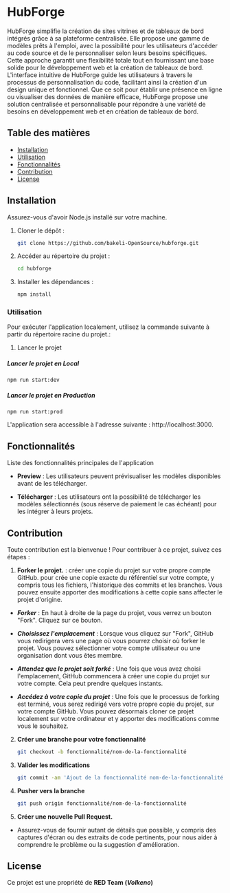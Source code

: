 

# HubForge

HubForge simplifie la création de sites vitrines et de tableaux de bord intégrés grâce à sa plateforme centralisée. Elle propose une gamme de modèles prêts à l'emploi, avec la possibilité pour les utilisateurs d'accéder au code source et de le personnaliser selon leurs besoins spécifiques. Cette approche garantit une flexibilité totale tout en fournissant une base solide pour le développement web et la création de tableaux de bord. L'interface intuitive de HubForge guide les utilisateurs à travers le processus de personnalisation du code, facilitant ainsi la création d'un design unique et fonctionnel. Que ce soit pour établir une présence en ligne ou visualiser des données de manière efficace, HubForge propose une solution centralisée et personnalisable pour répondre à une variété de besoins en développement web et en création de tableaux de bord.

## Table des matières

- [Installation](#installation)
- [Utilisation](#utilisation)
- [Fonctionnalités](#fonctionnalités)
- [Contribution](#contribution)
- [License](#License)

## Installation

Assurez-vous d'avoir Node.js installé sur votre machine.

1. Cloner le dépôt :
   ```bash
   git clone https://github.com/bakeli-OpenSource/hubforge.git

2. Accéder au répertoire du projet :
    ```bash
   cd hubforge

3. Installer les dépendances :
    ```bash
    npm install

### Utilisation

Pour exécuter l'application localement, utilisez la commande suivante à partir du répertoire racine du projet.:

1. Lancer le projet

##### Lancer le projet en Local

    npm run start:dev


##### Lancer le projet en Production

    npm run start:prod

L'application sera accessible à l'adresse suivante : http://localhost:3000.

## Fonctionnalités

Liste des fonctionnalités principales de l'application
- **Preview** :
  Les utilisateurs peuvent prévisualiser les modèles disponibles avant de les télécharger.

- **Télécharger** :
  Les utilisateurs ont la possibilité de télécharger les modèles sélectionnés (sous réserve de paiement le cas échéant) pour les intégrer à leurs projets.

## Contribution

Toute contribution est la bienvenue ! Pour contribuer à ce projet, suivez ces étapes :

1. **Forker le projet.** : 
créer une copie du projet sur votre propre compte GitHub. pour crée une copie exacte du référentiel sur votre compte, y compris tous les fichiers, l'historique des commits et les branches. Vous pouvez ensuite apporter des modifications à cette copie sans affecter le projet d'origine.

-  ***Forker*** : En haut à droite de la page du projet, vous verrez un bouton "Fork". Cliquez sur ce bouton.

- ***Choisissez l'emplacement*** : Lorsque vous cliquez sur "Fork", GitHub vous redirigera vers une page où vous pourrez choisir où forker le projet. Vous pouvez sélectionner votre compte utilisateur ou une organisation dont vous êtes membre.

- ***Attendez que le projet soit forké*** : Une fois que vous avez choisi l'emplacement, GitHub commencera à créer une copie du projet sur votre compte. Cela peut prendre quelques instants.

- ***Accédez à votre copie du projet*** : Une fois que le processus de forking est terminé, vous serez redirigé vers votre propre copie du projet, sur votre compte GitHub. Vous pouvez désormais cloner ce projet localement sur votre ordinateur et y apporter des modifications comme vous le souhaitez.

2. **Créer une branche pour votre fonctionnalité**
    ```bash
    git checkout -b fonctionnalité/nom-de-la-fonctionnalité
3. **Valider les modifications**
    ```bash
    git commit -am 'Ajout de la fonctionnalité nom-de-la-fonctionnalité'
4. **Pusher vers la branche**
    ```bash
    git push origin fonctionnalité/nom-de-la-fonctionnalité
5. **Créer une nouvelle Pull Request.**

- Assurez-vous de fournir autant de détails que possible, y compris des captures d'écran ou des extraits de code pertinents, pour nous aider à comprendre le problème ou la suggestion d'amélioration.

## License

Ce projet est une propriété de **RED Team (*Volkeno*)**


